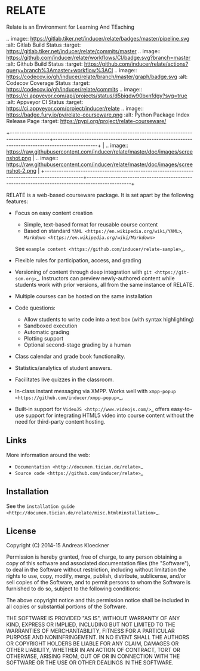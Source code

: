 RELATE
======

Relate is an Environment for Learning And TEaching

.. image:: https://gitlab.tiker.net/inducer/relate/badges/master/pipeline.svg
    :alt: Gitlab Build Status
    :target: https://gitlab.tiker.net/inducer/relate/commits/master
.. image:: https://github.com/inducer/relate/workflows/CI/badge.svg?branch=master
    :alt: Github Build Status
    :target: https://github.com/inducer/relate/actions?query=branch%3Amaster+workflow%3ACI
.. image:: https://codecov.io/gh/inducer/relate/branch/master/graph/badge.svg
    :alt: Codecov Coverage Status
    :target: https://codecov.io/gh/inducer/relate/commits
.. image:: https://ci.appveyor.com/api/projects/status/d5bigdw90bxnfdgy?svg=true
    :alt: Appveyor CI Status
    :target: https://ci.appveyor.com/project/inducer/relate
.. image:: https://badge.fury.io/py/relate-courseware.png
    :alt: Python Package Index Release Page
    :target: https://pypi.org/project/relate-courseware/

+----------------------------------------------------------------------------------------------+------------------------------------------------------------------------------------------------+
| .. image:: https://raw.githubusercontent.com/inducer/relate/master/doc/images/screenshot.png | .. image:: https://raw.githubusercontent.com/inducer/relate/master/doc/images/screenshot-2.png |
+----------------------------------------------------------------------------------------------+------------------------------------------------------------------------------------------------+

RELATE is a web-based courseware package.  It is set apart by the following
features:

* Focus on easy content creation

  * Simple, text-based format for reusable course content
  * Based on standard `YAML <https://en.wikipedia.org/wiki/YAML>`_,
    `Markdown <https://en.wikipedia.org/wiki/Markdown>`_

  See `example content <https://github.com/inducer/relate-sample>`_.

* Flexible rules for participation, access, and grading
* Versioning of content through deep integration with `git <https://git-scm.org>`_.
  Instructors can preview newly-authored content while students work with
  prior versions, all from the same instance of RELATE.
* Multiple courses can be hosted on the same installation
* Code questions:

  * Allow students to write code into a text box (with syntax highlighting)
  * Sandboxed execution
  * Automatic grading
  * Plotting support
  * Optional second-stage grading by a human

* Class calendar and grade book functionality.
* Statistics/analytics of student answers.
* Facilitates live quizzes in the classroom.
* In-class instant messaging via XMPP.
  Works well with `xmpp-popup <https://github.com/inducer/xmpp-popup>`_.
* Built-in support for `VideoJS <http://www.videojs.com/>`_ offers
  easy-to-use support for integrating HTML5 video into course content
  without the need for third-party content hosting.

Links
-----

More information around the web:

* `Documentation <http://documen.tician.de/relate>`_
* `Source code <https://github.com/inducer/relate>`_

Installation
------------

See the `installation guide <http://documen.tician.de/relate/misc.html#installation>`_.

License
-------

Copyright (C) 2014-15 Andreas Kloeckner

Permission is hereby granted, free of charge, to any person obtaining a copy
of this software and associated documentation files (the "Software"), to deal
in the Software without restriction, including without limitation the rights
to use, copy, modify, merge, publish, distribute, sublicense, and/or sell
copies of the Software, and to permit persons to whom the Software is
furnished to do so, subject to the following conditions:

The above copyright notice and this permission notice shall be included in
all copies or substantial portions of the Software.

THE SOFTWARE IS PROVIDED "AS IS", WITHOUT WARRANTY OF ANY KIND, EXPRESS OR
IMPLIED, INCLUDING BUT NOT LIMITED TO THE WARRANTIES OF MERCHANTABILITY,
FITNESS FOR A PARTICULAR PURPOSE AND NONINFRINGEMENT. IN NO EVENT SHALL THE
AUTHORS OR COPYRIGHT HOLDERS BE LIABLE FOR ANY CLAIM, DAMAGES OR OTHER
LIABILITY, WHETHER IN AN ACTION OF CONTRACT, TORT OR OTHERWISE, ARISING FROM,
OUT OF OR IN CONNECTION WITH THE SOFTWARE OR THE USE OR OTHER DEALINGS IN
THE SOFTWARE.
